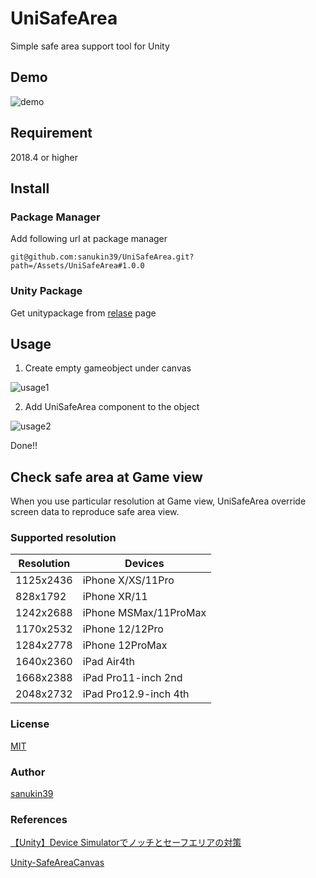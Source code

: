 # UniSafeArea
Simple safe area support tool for Unity

## Demo
![demo](https://github.com/sanukin39/UniSafeArea/blob/master/images/demo.gif)

## Requirement
2018.4 or higher

## Install
### Package Manager
Add following url at package manager

`git@github.com:sanukin39/UniSafeArea.git?path=/Assets/UniSafeArea#1.0.0`

### Unity Package
Get unitypackage from [relase](https://github.com/sanukin39/UniSafeArea/releases/new) page

## Usage
1. Create empty gameobject under canvas

![usage1](https://github.com/sanukin39/UniSafeArea/blob/master/images/usage01.png)

2. Add UniSafeArea component to the object

![usage2](https://github.com/sanukin39/UniSafeArea/blob/master/images/usage02.png)

Done!!

## Check safe area at Game view
When you use particular resolution at Game view, UniSafeArea override screen data to reproduce safe area view.

### Supported resolution

| Resolution | Devices |
| ------------- | ------------- |
| 1125x2436 | iPhone X/XS/11Pro|
| 828x1792 | iPhone XR/11 |
| 1242x2688 | iPhone MSMax/11ProMax |
| 1170x2532 | iPhone 12/12Pro |
| 1284x2778 | iPhone 12ProMax |
| 1640x2360 | iPad Air4th |
| 1668x2388 | iPad Pro11-inch 2nd |
| 2048x2732 | iPad Pro12.9-inch 4th |

### License
[MIT](https://github.com/sanukin39/UniSafeArea/blob/master/LICENSE.md)

### Author
[sanukin39](https://github.com/sanukin39)

### References
[【Unity】Device Simulatorでノッチとセーフエリアの対策](http://tsubakit1.hateblo.jp/entry/2019/10/30/235150)

[Unity-SafeAreaCanvas](https://github.com/nkjzm/Unity-SafeAreaCanvas)
